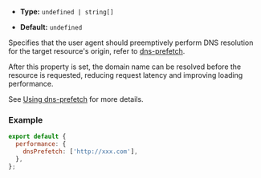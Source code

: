 - **Type:** `undefined | string[]`

- **Default:** `undefined`

Specifies that the user agent should preemptively perform DNS resolution for the target resource's origin, refer to [dns-prefetch](https://developer.mozilla.org/en-US/docs/Web/HTML/Attributes/rel/dns-prefetch).

After this property is set, the domain name can be resolved before the resource is requested, reducing request latency and improving loading performance.

See [Using dns-prefetch](https://developer.mozilla.org/en-US/docs/Web/Performance/dns-prefetch) for more details.

### Example

```js
export default {
  performance: {
    dnsPrefetch: ['http://xxx.com'],
  },
};
```
